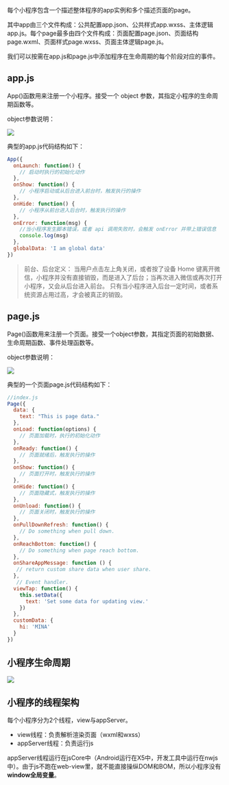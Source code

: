 每个小程序包含一个描述整体程序的app实例和多个描述页面的page。

其中app由三个文件构成：公共配置app.json、公共样式app.wxss、主体逻辑app.js。每个page最多由四个文件构成：页面配置page.json、页面结构page.wxml、页面样式page.wxss、页面主体逻辑page.js。

我们可以按需在app.js和page.js中添加程序在生命周期的每个阶段对应的事件。

## app.js

App()函数用来注册一个小程序。接受一个 object 参数，其指定小程序的生命周期函数等。

object参数说明：

![](http://ols8kn0qk.bkt.clouddn.com/WX20170228-190612.png)

典型的app.js代码结构如下：

```javascript
App({
  onLaunch: function() { 
    // 启动时执行的初始化动作
  },
  onShow: function() {
    // 小程序启动或从后台进入前台时，触发执行的操作
  },
  onHide: function() {
    // 小程序从前台进入后台时，触发执行的操作
  },
  onError: function(msg) {
    //当小程序发生脚本错误，或者 api 调用失败时，会触发 onError 并带上错误信息
    console.log(msg)
  },
  globalData: 'I am global data'
})
```

> 前台、后台定义： 当用户点击左上角关闭，或者按了设备 Home 键离开微信，小程序并没有直接销毁，而是进入了后台；当再次进入微信或再次打开小程序，又会从后台进入前台。
> 只有当小程序进入后台一定时间，或者系统资源占用过高，才会被真正的销毁。

## page.js

Page()函数用来注册一个页面。接受一个object参数，其指定页面的初始数据、生命周期函数、事件处理函数等。

object参数说明：

![](http://ols8kn0qk.bkt.clouddn.com/WX20170228-191951.png)

典型的一个页面page.js代码结构如下：

```javascript
//index.js
Page({
  data: {
    text: "This is page data."
  },
  onLoad: function(options) {
    // 页面加载时，执行的初始化动作
  },
  onReady: function() {
    // 页面就绪后，触发执行的操作
  },
  onShow: function() {
    // 页面打开时，触发执行的操作
  },
  onHide: function() {
    // 页面隐藏式，触发执行的操作
  },
  onUnload: function() {
    // 页面关闭时，触发执行的操作
  },
  onPullDownRefresh: function() {
    // Do something when pull down.
  },
  onReachBottom: function() {
    // Do something when page reach bottom.
  },
  onShareAppMessage: function () {
   // return custom share data when user share.
  },
   // Event handler.
  viewTap: function() {
    this.setData({
      text: 'Set some data for updating view.'
    })
  },
  customData: {
    hi: 'MINA'
  }
})
```

## 小程序生命周期

![](http://ols8kn0qk.bkt.clouddn.com/pwxappletLifeCycle.png)

## 小程序的线程架构

每个小程序分为2个线程，view与appServer。

- view线程：负责解析渲染页面（wxml和wxss）
- appServer线程：负责运行js

appServer线程运行在jsCore中（Android运行在X5中，开发工具中运行在nwjs中）。由于js不跑在web-view里，就不能直接操纵DOM和BOM，所以小程序没有**window全局变量**。
